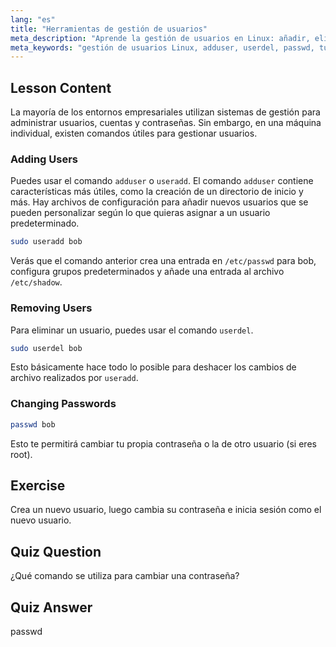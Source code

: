 ```yaml
---
lang: "es"
title: "Herramientas de gestión de usuarios"
meta_description: "Aprende la gestión de usuarios en Linux: añadir, eliminar y cambiar contraseñas con los comandos useradd, userdel y passwd. ¡Empieza con esta guía para principiantes!"
meta_keywords: "gestión de usuarios Linux, adduser, userdel, passwd, tutorial Linux, Linux para principiantes, cuentas de usuario, comandos Linux"
---
```


## Lesson Content

La mayoría de los entornos empresariales utilizan sistemas de gestión para administrar usuarios, cuentas y contraseñas. Sin embargo, en una máquina individual, existen comandos útiles para gestionar usuarios.

### Adding Users

Puedes usar el comando `adduser` o `useradd`. El comando `adduser` contiene características más útiles, como la creación de un directorio de inicio y más. Hay archivos de configuración para añadir nuevos usuarios que se pueden personalizar según lo que quieras asignar a un usuario predeterminado.

```bash
sudo useradd bob
```

Verás que el comando anterior crea una entrada en `/etc/passwd` para bob, configura grupos predeterminados y añade una entrada al archivo `/etc/shadow`.

### Removing Users

Para eliminar un usuario, puedes usar el comando `userdel`.

```bash
sudo userdel bob
```

Esto básicamente hace todo lo posible para deshacer los cambios de archivo realizados por `useradd`.

### Changing Passwords

```bash
passwd bob
```

Esto te permitirá cambiar tu propia contraseña o la de otro usuario (si eres root).

## Exercise

Crea un nuevo usuario, luego cambia su contraseña e inicia sesión como el nuevo usuario.

## Quiz Question

¿Qué comando se utiliza para cambiar una contraseña?

## Quiz Answer

passwd
